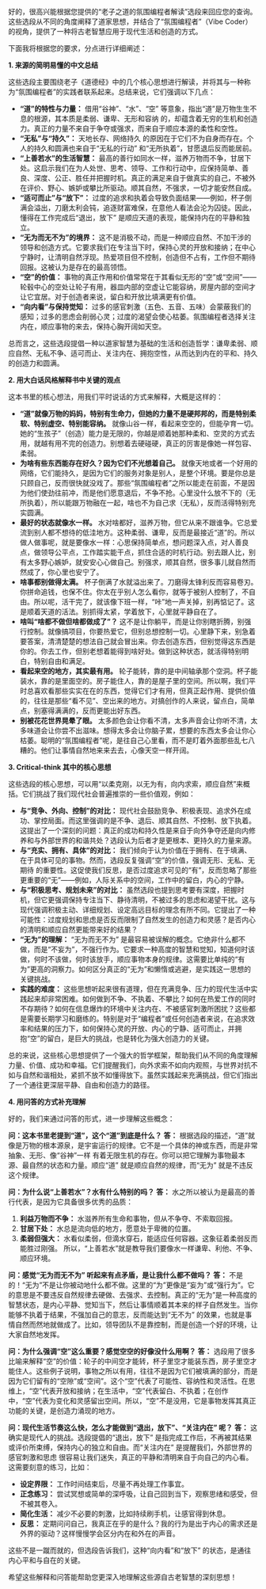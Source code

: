 好的，很高兴能根据您提供的“老子之道的氛围编程者解读”选段来回应您的查询。这些选段从不同的角度阐释了道家思想，并结合了“氛围编程者”（Vibe Coder）的视角，提供了一种将古老智慧应用于现代生活和创造的方式。

下面我将根据您的要求，分点进行详细阐述：

**1. 来源的简明易懂的中文总结**

这些选段主要围绕老子《道德经》中的几个核心思想进行解读，并将其与一种称为“氛围编程者”的实践者联系起来。总结来说，它们强调以下几点：

- **“道”的特性与力量：** 借用“谷神”、“水”、“空” 等意象，指出“道”是万物生生不息的根源，其本质是柔弱、谦卑、无形和容纳 的，却蕴含着无穷的生机和创造力。真正的力量不来自于争夺或强求，而来自于顺应本源的柔性和空性。
- **“无私”与“持久”：** 天地长存、网络持久 的原因在于它们不为自身而存在。个人的持久和圆满也来自于“无私的行动” 和“无所执着”，甘愿退后反而能居前。
- **“上善若水”的生活智慧：** 最高的善行如同水一样，滋养万物而不争，甘居下处。这启示我们在为人处世、思考、领导、工作和行动中，应保持简单、善良、深度、公正、胜任并把握时机。真正的满足来自于做真实的自己，不被外在评价、野心、嫉妒或攀比所驱动。顺其自然，不强求，一切才能安然自成。
- **“适可而止”与“放下”：** 过度的追求和执着会导致负面结果——例如，杯子倒满会溢出，刀磨太利会钝，追逐财富难保，在意他人看法会沦为囚徒。因此，懂得在工作完成后“退出，放下” 是顺应天道的表现，能保持内在的平静和独立。
- **“无为而无不为”的境界：** 这不是消极不动，而是一种顺应自然、不加干涉的领导和创造方式。它要求我们在专注当下时，保持心灵的开放和接纳；在中心宁静时，让清明自然浮现。热爱项目但不控制，创造但不占有，工作但不期待回报。这被认为是存在的最高领悟。
- **“空”的价值：** 事物的真正作用和价值常常在于其看似无形的“空”或“空间”——轮毂中心的空处让轮子有用，器皿内部的空虚让它能容纳，房屋内部的空间才让它宜居。对于创造者来说，留白和开放比填满更有价值。
- **“向内看”与保持觉知：** 过多的感官刺激（五色、五音、五味）会蒙蔽我们的感知；过多的思虑会削弱心灵；过度的渴望会使心枯萎。氛围编程者选择关注内在，顺应事物的来去，保持心胸开阔如天空。

总而言之，这些选段提倡一种以道家智慧为基础的生活和创造哲学：谦卑柔弱、顺应自然、无私不争、适可而止、关注内在、拥抱空性，从而达到内在的平和、持久的创造力和圆满。

**2. 用大白话风格解释书中关键的观点**

这本书里的核心想法，用我们平时说话的方式来解释，大概是这样的：

- **“道”就像万物的妈妈，特别有生命力，但她的力量不是硬邦邦的，而是特别柔软、特别虚空、特别能容纳。** 就像山谷一样，看起来空空的，但能孕育一切。她的“生孩子”（创造）能力是无限的，你越是顺着她那种柔和、空灵的方式去用，就越有用不完的创造力。别想着去硬碰硬，真正的厉害是像她一样包容、柔弱。
- **为啥有些东西能存在好久？因为它们不光想着自己。** 就像天地或者一个好用的网络，它们能持久，是因为它们的服务对象是别人，是整个环境。要是你总是只顾自己，反而很快就没戏了。那些“氛围编程者”之所以能走在前面，不是因为他们使劲往前冲，而是他们愿意退后，不争不抢。心里没什么放不下的（无所执着），所以能跟万物融在一起，啥也不为自己求（无私），反而活得特别充实圆满。
- **最好的状态就像水一样。** 水对啥都好，滋养万物，但它从来不跟谁争。它总爱流到别人都不想待的低洼地方。这种柔弱、谦卑，反而是最接近“道”的。所以做人做事呢，就是要像水一样：心思保持简单点，想问题深入点，对人善良点，做领导公平点，工作踏实能干点，抓住合适的时机行动。别去跟人比，别有太多野心嫉妒，就安安心心做自己。别强求，顺其自然，很多事儿就自然而然成了，你心里也安宁了。
- **啥事都别做得太满。** 杯子倒满了水就溢出来了。刀磨得太锋利反而容易卷刃。你拼命追钱，也保不住。你太在乎别人怎么看你，就等于被别人控制了，不自由。所以呢，活干完了，就该像下班一样，“咔”地一声关掉，别再惦记了。这是顺着天道的活法。别抓得太紧，学着放下，心里就平静自在了。
- **啥叫“啥都不做但啥都做成了”？** 这不是让你躺平，而是让你别瞎折腾，别强行控制。就像搞项目，你要热爱它，但别总想控制一切。心里静下来，别急着要答案，清清楚楚的想法自己就会冒出来。你去创造东西，但别觉得这东西是你的。你去工作，但别老想着能得到啥好处。做到这种状态，就活得特别明白，特别自由和满足。
- **看起来空的地方，其实最有用。** 轮子能转，靠的是中间轴承那个空洞。杯子能装水，靠的是里面空的。房子能住人，靠的是屋子里的空间。所以啊，我们平时总喜欢看那些实实在在的东西，觉得它们才有用，但真正起作用、提供价值的，往往是那些“看不见”、空出来的地方。对搞创作的人来说，留点白，简单点，别塞得满满的，反而更能出好东西。
- **别被花花世界晃晕了眼。** 太多颜色会让你看不清，太多声音会让你听不清，太多味道会让你尝不出滋味。想得太多会让你脑子累，想要的东西太多会让你心枯萎。聪明的“氛围编程者”呢，是往自己心里看，而不是盯着外面那些乱七八糟的。他们让事情自然地来来去去，心像天空一样开阔。

**3. Critical-think 其中的核心思想**

这些选段的核心思想，可以用“以柔克刚，以无为有，向内求索，顺应自然”来概括。它们挑战了我们现代社会普遍推崇的一些价值观，例如：

- **与“竞争、外向、控制”的对比：** 现代社会鼓励竞争、积极表现、追求外在成功、掌控局面。而这里强调的是不争、退后、顺其自然、不控制、放下执着。这提出了一个深刻的问题：真正的成功和持久性是来自于向外争夺还是向内修养和与外部世界的和谐共处？选段认为后者才是更根本、更持久的力量来源。
- **与“充实、拥有、具体”的对比：** 我们倾向于认为价值在于拥有、在于填满、在于具体可见的事物。然而，选段反复强调“空”的价值，强调无形、无私、无期待 的重要性。这促使我们反思，是否过度追求可见的“有”，反而忽略了那些更重要的“无”——例如，人际关系中的空间，工作中的留白，内心的宁静。
- **与“积极思考、规划未来”的对比：** 虽然选段也提到思考要有深度，把握时机，但它更强调保持专注当下、静待清明，不被过多的思虑和渴望干扰。这与现代强调积极主动、详细规划、设定高远目标的理念有所不同。它提出了一种可能性：过度规划和思虑是否反而限制了自然发生的创造力和灵感？是否内心的清明和顺应自然更能带来好的结果？
- **“无为”的理解：** “无为而无不为” 是最容易被误解的概念。它绝非什么都不做，而是“不妄为”，不强行作为。它要求一种高度的智慧和觉知，知道何时该做，何时不该做，何时该放手，顺应事物本身的规律。这需要比单纯的“有为”更高的洞察力。如何区分真正的“无为”和懒惰或逃避，是实践这一思想的关键挑战。
- **实践的难度：** 这些思想听起来很有道理，但在充满竞争、压力的现代生活中实践起来却非常困难。如何做到不争、不执着、不攀比？如何在热爱工作的同时不存期待？如何在信息爆炸的环境中关注内在、不被感官刺激所困扰？这些都是需要长期学习和磨练的。特别是对于“编程者”或任何创造者来说，在追求效率和结果的压力下，如何保持心灵的开放、内心的宁静、适可而止，并拥抱“空”的留白，是巨大的挑战，也是转化为强大创造力的关键。

总的来说，这些核心思想提供了一个强大的哲学框架，帮助我们从不同的角度理解力量、价值、成功和幸福。它们提醒我们，向外求索不如向内观照，与世界对抗不如与自然和谐相处，紧抓不放不如懂得放下。虽然实践起来充满挑战，但它们指出了一个通往更深层平静、自由和创造力的路径。

**4. 用问答的方式补充理解**

好的，我们来通过问答的形式，进一步理解这些概念：

**问：这本书里老提到“道”，这个“道”到底是什么？** **答：** 根据选段的描述，“道”就像是万物的根本源泉，是宇宙运行的规律。它不是一个具体的神或东西，而是非常抽象、无形、像“谷神”一样 有着无限生机的存在。你可以把它理解为事物最本源、最自然的状态和力量。顺应“道” 就是顺应自然的规律，而“无为” 就是不违反这个规律。

**问：为什么说“上善若水”？水有什么特别的吗？** **答：** 水之所以被认为是最高的善行代表，是因为它具备很多优秀的品质：

1. **利益万物而不争：** 水滋养所有生命和事物，但从不争夺、不索取回报。
2. **甘居下处：** 水总是流向低的地方，愿意处于卑微的位置。
3. **柔弱但强大：** 水看似柔弱，但滴水穿石，能适应任何容器。这象征着柔弱反而能胜过刚强。 所以，“上善若水”就是教导我们要像水一样谦卑、利他、不争、顺应环境。

**问：感觉“无为而无不为” 听起来有点矛盾，是让我什么都不做吗？** **答：** 不是的！“无为”不是让你被动地什么都不做。这里的“为”更像是“妄为”或“强行为”。它的意思是不要违反自然规律去硬做、去强求、去控制。真正的“无为”是一种高度的智慧状态，是内心平静、觉知当下，然后让事情顺着其本来的样子自然发生。当你能够不执着于结果，不强加自己的意志，反而能达到“无不为” 的效果，也就是事情自然而然地就做成了。比如，领导团队不是靠控制，而是创造一个好的环境，让大家自然地发挥。

**问：为什么强调“空”这么重要？感觉空空的好像没什么用啊？** **答：** 选段用了很多比喻来解释“空”的价值：轮子的中间空才能转，杯子里空才能装东西，房子里空才能住人。这些例子说明，事物之所以有用，往往不是因为它们被填满的部分，而是因为它们留有的“空隙”或“空间”。这个“空”代表了可能性、容纳性和灵活性。在思维上，“空”代表开放和接纳；在生活中，“空”代表留白、不执着；在创作中，“空”代表为变化和灵感留出空间。所以，“空”不是没用，它是事物发挥其真正功能的关键，是创造力涌现的地方。

**问：现代生活节奏这么快，怎么才能做到“退出，放下”、“关注内在” 呢？** **答：** 这确实是现代人的挑战。选段提倡的“退出，放下” 是指完成工作后，不再被其结果或评价所束缚，保持内心的独立和自由。而“关注内在” 是提醒我们，外部世界的感官刺激和思虑 很容易让我们迷失，真正的平静和清明来自于向自己的内心看。这需要刻意的练习，比如：

- **设定界限：** 工作时间结束后，尽量不再处理工作事宜。
- **正念练习：** 尝试冥想或简单的深呼吸，让自己回到当下，观察思绪和感受，但不被其卷入。
- **简化生活：** 减少不必要的刺激，比如持续刷手机，让感官得到休息。
- **反思：** 定期问问自己，我真正在乎的是什么？我的行为是出于内心的需求还是外界的驱动？这样慢慢学会区分内在和外在的声音。

这些不是一蹴而就的，但选段告诉我们，这种“向内看”和“放下” 的状态，是通往内心平和与自在的关键。

希望这些解释和问答能帮助您更深入地理解这些源自古老智慧的深刻思想！